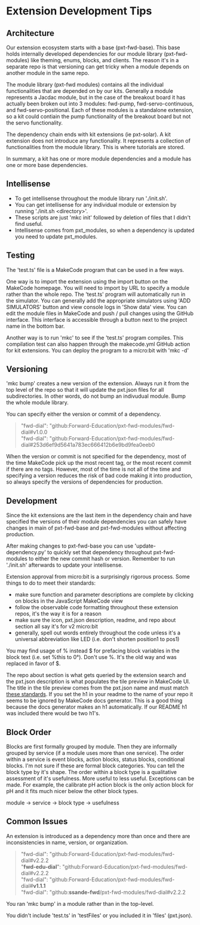 # Extension Development Tips

## Architecture

Our extension ecosystem starts with a base (pxt-fwd-base). This base holds internally developed dependencies for our module library (pxt-fwd-modules) like theming, enums, blocks, and clients. The reason it's in a separate repo is that versioning can get tricky when a module depends on another module in the same repo.

The module library (pxt-fwd modules) contains all the individual functionalities that are depended on by our kits. Generally a module represents a Jacdac module, but in the case of the breakout board it has actually been broken out into 3 modules: fwd-pump, fwd-servo-continuous, and fwd-servo-positional. Each of these modules is a standalone extension, so a kit could contiain the pump functionality of the breakout board but not the servo functionality.

The dependency chain ends with kit extensions (ie pxt-solar). A kit extension does not introduce any functionality. It represents a collection of functionalities from the module library. This is where tutorials are stored.

In summary, a kit has one or more module dependencies and a module has one or more base dependencies.

## Intellisense

-   To get intellisense throughout the module library run './init.sh'.
-   You can get intellisense for any individual module or extension by running './init.sh \<directory\>'.
-   These scripts are just 'mkc init' followed by deletion of files that I didn't find useful.
-   Intellisense comes from pxt_modules, so when a dependency is updated you need to update pxt_modules.

## Testing

The 'test.ts' file is a MakeCode program that can be used in a few ways.

One way is to import the extension using the import button on the MakeCode homepage. You will need to import by URL to specify a module rather than the whole repo. The 'test.ts' program will automatically run in the simulator. You can generally add the appropriate simulators using 'ADD SIMULATORS' button and view console logs in 'Show data' view. You can edit the module files in MakeCode and push / pull changes using the GitHub interface. This interface is accessible through a button next to the project name in the bottom bar.

Another way is to run 'mkc' to see if the 'test.ts' program compiles. This compilation test can also happen through the makecode.yml GitHub action for kit extensions. You can deploy the program to a micro:bit with 'mkc -d'

## Versioning

'mkc bump' creates a new version of the extension. Always run it from the top level of the repo so that it will update the pxt.json files for all subdirectories. In other words, do not bump an indivudual module. Bump the whole module library.

You can specify either the version or commit of a dependency.

> "fwd-dial": "github:Forward-Education/pxt-fwd-modules/fwd-dial#v1.0.0</br>
> "fwd-dial": "github:Forward-Education/pxt-fwd-modules/fwd-dial#253d6ef9d5641a783ec666412b6e9bd9fea0eeb0

When the version or commit is not specified for the dependency, most of the time MakeCode pick up the most recent tag, or the most recent commit if there are no tags. However, most of the time is not all of the time and specifying a version reduces the risk of bad code making it into production, so always specify the versions of dependencies for production.

## Development

Since the kit extensions are the last item in the dependency chain and have specified the versions of their module dependencies you can safely have changes in main of pxt-fwd-base and pxt-fwd-modules without affecting production.

After making changes to pxt-fwd-base you can use 'update-dependency.py' to quickly set that dependency throughout pxt-fwd-modules to either the new commit hash or version. Remember to run './init.sh' afterwards to update your intellisense.

Extension approval from micro:bit is a surprisingly rigorous process. Some things to do to meet their standards:

-   make sure function and parameter descriptions are complete by clicking on blocks in the JavaScript MakeCode view
-   follow the observable code formatting throughout these extension repos, it's the way it is for a reason
-   make sure the icon, pxt.json description, readme, and repo about section all say it's for v2 micro:bit
-   generally, spell out words entirely throughout the code unless it's a universal abbreviation like LED (i.e. don't shorten position1 to pos1)

You may find usage of \% instead \$ for prefacing block variables in the block text (i.e. set \%this to 0°). Don't use \%. It's the old way and was replaced in favor of $.

The repo about section is what gets queried by the extension search and the pxt.json description is what populates the tile preview in MakeCode UI. The title in the tile preview comes from the pxt.json name and must match [these standards](https://makecode.com/extensions/naming-conventions). If you set the h1 in your readme to the name of your repo it seems to be ignored by MakeCode docs generator. This is a good thing because the docs generator makes an h1 automatically. If our README h1 was included there would be two h1's.

## Block Order

Blocks are first formally grouped by module. Then they are informally grouped by service (if a module uses more than one service). The order within a service is event blocks, action blocks, status blocks, conditional blocks. I'm not sure if these are formal block categories. You can tell the block type by it's shape. The order within a block type is a qualitative assessment of it's usefulness. More useful to less useful. Exceptions can be made. For example, the calibrate pH action block is the only action block for pH and it fits much nicer below the other block types.

module -> service -> block type -> usefulness

## Common Issues

An extension is introduced as a dependency more than once and there are inconsistencies in name, version, or organization.

> "fwd-dial": "github:Forward-Education/pxt-fwd-modules/fwd-dial#v2.2.2</br>
> "**fwd-edu-dial**": "github:Forward-Education/pxt-fwd-modules/fwd-dial#v2.2.2</br>
> "fwd-dial": "github:Forward-Education/pxt-fwd-modules/fwd-dial#**v1.1.1**</br>
> "fwd-dial": "github:**ssande-fwd**/pxt-fwd-modules/fwd-dial#v2.2.2

You ran 'mkc bump' in a module rather than in the top-level.

You didn't include 'test.ts' in 'testFiles' or you included it in 'files' (pxt.json).
